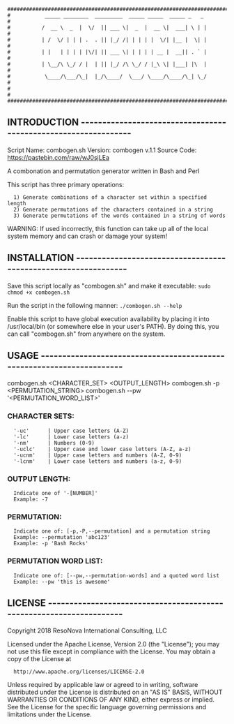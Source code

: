 ```
################################################################################
#           _____ ________  _________  _____ _____  _____ _   _                #
#          /  __ \  _  |  \/  || ___ \|  _  |  __ \|  ___| \ | |               #
#          | /  \/ | | | .  . || |_/ /| | | | |  \/| |__ |  \| |               #
#          | |   | | | | |\/| || ___ \| | | | | __ |  __|| . ` |               #
#          | \__/\ \_/ / |  | || |_/ /\ \_/ / |_\ \| |___| |\  |               #
#           \____/\___/\_|  |_/\____/  \___/ \____/\____/\_| \_/               #
#                                                                              #
################################################################################
```

## INTRODUCTION ---------------------------------------------------------------

  Script Name:   combogen.sh
  Version:       combogen v.1.1
  Source Code:   https://pastebin.com/raw/wJ0sjLEa

  A combonation and permutation generator written in Bash and Perl

  This script has three primary operations:

      1) Generate combinations of a character set within a specified length
      2) Generate permutations of the characters contained in a string
      3) Generate permutations of the words contained in a string of words

  WARNING: If used incorrectly, this function can take up all of the
  local system memory and can crash or damage your system!

## INSTALLATION ---------------------------------------------------------------

  Save this script locally as "combogen.sh" and make it executable:
      `sudo chmod +x combogen.sh`

  Run the script in the following manner:
      `./combogen.sh --help`

  Enable this script to have global execution availability by placing it
  into /usr/local/bin (or somewhere else in your user's PATH). By doing
  this, you can call "combogen.sh" from anywhere on the system.

## USAGE ----------------------------------------------------------------------

  combogen.sh <CHARACTER_SET> <OUTPUT_LENGTH>
  combogen.sh -p <PERMUTATION_STRING>
  combogen.sh --pw '<PERMUTATION_WORD_LIST>'

  ### CHARACTER SETS:

      '-uc'      | Upper case letters (A-Z)
      '-lc'      | Lower case letters (a-z)
      '-nm'      | Numbers (0-9)
      '-uclc'    | Upper case and lower case letters (A-Z, a-z)
      '-ucnm'    | Upper case letters and numbers (A-Z, 0-9)
      '-lcnm'    | Lower case letters and numbers (a-z, 0-9)

  ### OUTPUT LENGTH:

      Indicate one of '-[NUMBER]'
      Example: -7

  ### PERMUTATION:

      Indicate one of: [-p,-P,--permutation] and a permutation string
      Example: --permutation 'abc123'
      Example: -p 'Bash Rocks'

  ### PERMUTATION WORD LIST:

      Indicate one of: [--pw,--permutation-words] and a quoted word list
      Example: --pw 'this is awesome'

## LICENSE --------------------------------------------------------------------

  Copyright 2018 ResoNova International Consulting, LLC

  Licensed under the Apache License, Version 2.0 (the "License");
  you may not use this file except in compliance with the License.
  You may obtain a copy of the License at

      http://www.apache.org/licenses/LICENSE-2.0

  Unless required by applicable law or agreed to in writing, software
  distributed under the License is distributed on an "AS IS" BASIS,
  WITHOUT WARRANTIES OR CONDITIONS OF ANY KIND, either express or implied.
  See the License for the specific language governing permissions and
  limitations under the License.
  
